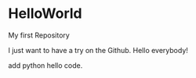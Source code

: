 # HelloWorld
My first Repository

I just want to have a try on the Github. Hello everybody!

add python hello code.

